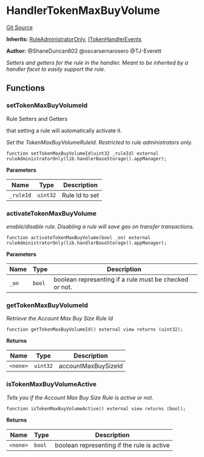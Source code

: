 # HandlerTokenMaxBuyVolume
[Git Source](https://github.com/thrackle-io/tron/blob/6347e28a06cfe8dcc416f54eea2d35ee6b0ce9fd/src/client/token/handler/ruleContracts/HandlerTokenMaxBuyVolume.sol)

**Inherits:**
[RuleAdministratorOnly](/src/protocol/economic/RuleAdministratorOnly.sol/contract.RuleAdministratorOnly.md), [ITokenHandlerEvents](/src/common/IEvents.sol/interface.ITokenHandlerEvents.md)

**Author:**
@ShaneDuncan602 @oscarsernarosero @TJ-Everett

*Setters and getters for the rule in the handler. Meant to be inherited by a handler
facet to easily support the rule.*


## Functions
### setTokenMaxBuyVolumeId

Rule Setters and Getters

that setting a rule will automatically activate it.

*Set the TokenMaxBuyVolumeRuleId. Restricted to rule administrators only.*


```solidity
function setTokenMaxBuyVolumeId(uint32 _ruleId) external ruleAdministratorOnly(lib.handlerBaseStorage().appManager);
```
**Parameters**

|Name|Type|Description|
|----|----|-----------|
|`_ruleId`|`uint32`|Rule Id to set|


### activateTokenMaxBuyVolume

*enable/disable rule. Disabling a rule will save gas on transfer transactions.*


```solidity
function activateTokenMaxBuyVolume(bool _on) external ruleAdministratorOnly(lib.handlerBaseStorage().appManager);
```
**Parameters**

|Name|Type|Description|
|----|----|-----------|
|`_on`|`bool`|boolean representing if a rule must be checked or not.|


### getTokenMaxBuyVolumeId

*Retrieve the Account Max Buy Size Rule Id*


```solidity
function getTokenMaxBuyVolumeId() external view returns (uint32);
```
**Returns**

|Name|Type|Description|
|----|----|-----------|
|`<none>`|`uint32`|accountMaxBuySizeId|


### isTokenMaxBuyVolumeActive

*Tells you if the Account Max Buy Size Rule is active or not.*


```solidity
function isTokenMaxBuyVolumeActive() external view returns (bool);
```
**Returns**

|Name|Type|Description|
|----|----|-----------|
|`<none>`|`bool`|boolean representing if the rule is active|


